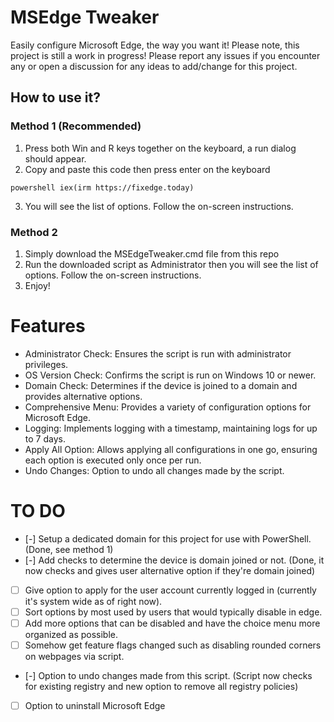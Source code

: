 # MSEdge Tweaker
Easily configure Microsoft Edge, the way you want it!
Please note, this project is still a work in progress! Please report any issues if you encounter any or open a discussion for any ideas to add/change for this project.

## How to use it?
### Method 1 (Recommended)
1. Press both Win and R keys together on the keyboard, a run dialog should appear.
2. Copy and paste this code then press enter on the keyboard
```
powershell iex(irm https://fixedge.today)
```
3. You will see the list of options. Follow the on-screen instructions.
### Method 2
1. Simply download the MSEdgeTweaker.cmd file from this repo
2. Run the downloaded script as Administrator then you will see the list of options. Follow the on-screen instructions.
3. Enjoy!

# Features
- Administrator Check: Ensures the script is run with administrator privileges.
- OS Version Check: Confirms the script is run on Windows 10 or newer.
- Domain Check: Determines if the device is joined to a domain and provides alternative options.
- Comprehensive Menu: Provides a variety of configuration options for Microsoft Edge.
- Logging: Implements logging with a timestamp, maintaining logs for up to 7 days.
- Apply All Option: Allows applying all configurations in one go, ensuring each option is executed only once per run.
- Undo Changes: Option to undo all changes made by the script.

# TO DO
- [-] Setup a dedicated domain for this project for use with PowerShell. (Done, see method 1)
- [-] Add checks to determine the device is domain joined or not. (Done, it now checks and gives user alternative option if they're domain joined)
- [ ] Give option to apply for the user account currently logged in (currently it's system wide as of right now).
- [ ] Sort options by most used by users that would typically disable in edge.
- [ ] Add more options that can be disabled and have the choice menu more organized as possible.
- [ ] Somehow get feature flags changed such as disabling rounded corners on webpages via script.
- [-] Option to undo changes made from this script. (Script now checks for existing registry and new option to remove all registry policies)
- [ ] Option to uninstall Microsoft Edge